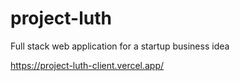 # project-luth

Full stack web application for a startup business idea

https://project-luth-client.vercel.app/
